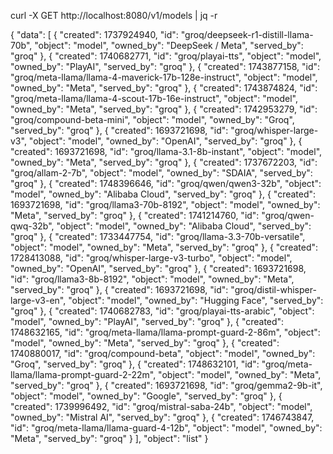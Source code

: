 curl -X GET http://localhost:8080/v1/models | jq -r

{
  "data": [
    {
      "created": 1737924940,
      "id": "groq/deepseek-r1-distill-llama-70b",
      "object": "model",
      "owned_by": "DeepSeek / Meta",
      "served_by": "groq"
    },
    {
      "created": 1740682771,
      "id": "groq/playai-tts",
      "object": "model",
      "owned_by": "PlayAI",
      "served_by": "groq"
    },
    {
      "created": 1743877158,
      "id": "groq/meta-llama/llama-4-maverick-17b-128e-instruct",
      "object": "model",
      "owned_by": "Meta",
      "served_by": "groq"
    },
    {
      "created": 1743874824,
      "id": "groq/meta-llama/llama-4-scout-17b-16e-instruct",
      "object": "model",
      "owned_by": "Meta",
      "served_by": "groq"
    },
    {
      "created": 1742953279,
      "id": "groq/compound-beta-mini",
      "object": "model",
      "owned_by": "Groq",
      "served_by": "groq"
    },
    {
      "created": 1693721698,
      "id": "groq/whisper-large-v3",
      "object": "model",
      "owned_by": "OpenAI",
      "served_by": "groq"
    },
    {
      "created": 1693721698,
      "id": "groq/llama-3.1-8b-instant",
      "object": "model",
      "owned_by": "Meta",
      "served_by": "groq"
    },
    {
      "created": 1737672203,
      "id": "groq/allam-2-7b",
      "object": "model",
      "owned_by": "SDAIA",
      "served_by": "groq"
    },
    {
      "created": 1748396646,
      "id": "groq/qwen/qwen3-32b",
      "object": "model",
      "owned_by": "Alibaba Cloud",
      "served_by": "groq"
    },
    {
      "created": 1693721698,
      "id": "groq/llama3-70b-8192",
      "object": "model",
      "owned_by": "Meta",
      "served_by": "groq"
    },
    {
      "created": 1741214760,
      "id": "groq/qwen-qwq-32b",
      "object": "model",
      "owned_by": "Alibaba Cloud",
      "served_by": "groq"
    },
    {
      "created": 1733447754,
      "id": "groq/llama-3.3-70b-versatile",
      "object": "model",
      "owned_by": "Meta",
      "served_by": "groq"
    },
    {
      "created": 1728413088,
      "id": "groq/whisper-large-v3-turbo",
      "object": "model",
      "owned_by": "OpenAI",
      "served_by": "groq"
    },
    {
      "created": 1693721698,
      "id": "groq/llama3-8b-8192",
      "object": "model",
      "owned_by": "Meta",
      "served_by": "groq"
    },
    {
      "created": 1693721698,
      "id": "groq/distil-whisper-large-v3-en",
      "object": "model",
      "owned_by": "Hugging Face",
      "served_by": "groq"
    },
    {
      "created": 1740682783,
      "id": "groq/playai-tts-arabic",
      "object": "model",
      "owned_by": "PlayAI",
      "served_by": "groq"
    },
    {
      "created": 1748632165,
      "id": "groq/meta-llama/llama-prompt-guard-2-86m",
      "object": "model",
      "owned_by": "Meta",
      "served_by": "groq"
    },
    {
      "created": 1740880017,
      "id": "groq/compound-beta",
      "object": "model",
      "owned_by": "Groq",
      "served_by": "groq"
    },
    {
      "created": 1748632101,
      "id": "groq/meta-llama/llama-prompt-guard-2-22m",
      "object": "model",
      "owned_by": "Meta",
      "served_by": "groq"
    },
    {
      "created": 1693721698,
      "id": "groq/gemma2-9b-it",
      "object": "model",
      "owned_by": "Google",
      "served_by": "groq"
    },
    {
      "created": 1739996492,
      "id": "groq/mistral-saba-24b",
      "object": "model",
      "owned_by": "Mistral AI",
      "served_by": "groq"
    },
    {
      "created": 1746743847,
      "id": "groq/meta-llama/llama-guard-4-12b",
      "object": "model",
      "owned_by": "Meta",
      "served_by": "groq"
    }
  ],
  "object": "list"
}
